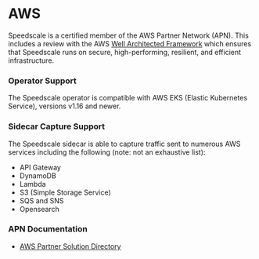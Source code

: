 # AWS

Speedscale is a certified member of the AWS Partner Network (APN). This includes a review with the AWS [Well Architected Framework](https://aws.amazon.com/architecture/well-architected/?wa-lens-whitepapers.sort-by=item.additionalFields.sortDate&wa-lens-whitepapers.sort-order=desc) which ensures that Speedscale runs on secure, high-performing, resilient, and efficient infrastructure.

### Operator Support

The Speedscale operator is compatible with AWS EKS (Elastic Kubernetes Service), versions v1.16 and newer.

### Sidecar Capture Support

The Speedscale sidecar is able to capture traffic sent to numerous AWS services including the following (note: not an exhaustive list):

* API Gateway
* DynamoDB
* Lambda
* S3 (Simple Storage Service)
* SQS and SNS
* Opensearch

### APN Documentation

* [AWS Partner Solution Directory](https://partners.amazonaws.com/partners/0010h00001kN7BPAA0/Speedscale)

